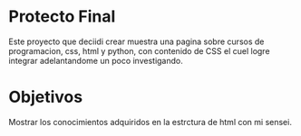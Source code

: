 # Protecto Final 
Este proyecto que deciidi crear muestra una pagina sobre cursos de programacion, css, html y python, con contenido de CSS el cuel logre integrar adelantandome un poco investigando.
# Objetivos
Mostrar los conocimientos adquiridos en la estrctura de html con mi sensei. 
